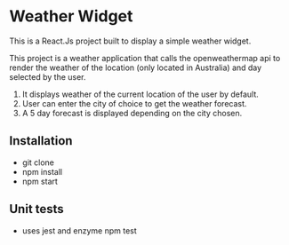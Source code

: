 # Weather Widget
This is a React.Js project built to display a simple weather widget.

This project is a weather application that calls the openweathermap api to render the weather of the location (only located in Australia) and day selected by the user.
1. It displays weather of the current location of the user by default.
2. User can enter the city of choice to get the weather forecast.
3. A 5 day forecast is displayed depending on the city chosen.

## Installation

* git clone
* npm install
* npm start

## Unit tests

* uses jest and enzyme
npm test
